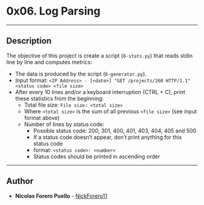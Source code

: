 # 0x06. Log Parsing

---

## Description

The objective of this project is create a script (`0-stats.py`) that reads stdin line by line and computes metrics:

* The data is produced by the script (`0-generator.py`).
* Input format: `<IP Address> - [<date>] "GET /projects/260 HTTP/1.1" <status code> <file size>`
* After every 10 lines and/or a keyboard interruption (CTRL + C), print these statistics from the beginning:
  * Total file size: `File size: <total size>`
  * Where `<total size>` is the sum of all previous `<file size>` (see input format above)
  * Number of lines by status code:
    * Possible status code: 200, 301, 400, 401, 403, 404, 405 and 500
    * If a status code doesn’t appear, don’t print anything for this status code
    * format: `<status code>: <number>`
    * Status codes should be printed in ascending order


---

## Author

* **Nicolas Forero Puello** - [NickForero11](https://github.com/NickForero11)
